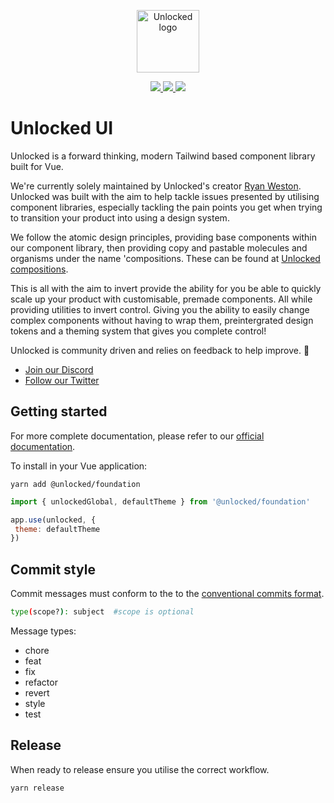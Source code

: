 <p align="center">
  <a href="https://unlocked.to" target="_blank">
    <img alt="Unlocked logo" width="100" src="https://unlocked.to/images/logo/logo-dark.svg">
  </a>
</p>



<p align="center">
  
   <a href="https://app.netlify.com/sites/unlocked-storybook/deploys">
    <img src="https://img.shields.io/npm/v/@unlocked/base">
  </a>
  
  <a href="https://app.netlify.com/sites/unlocked-storybook/deploys">
    <img src="https://api.netlify.com/api/v1/badges/3bff2f88-9c28-4f9f-84de-a52a0d175fd8/deploy-status">
  </a>
  
  <a href="#">
    <img src="https://img.shields.io/npm/dm/@unlocked/base">
  </a>
  
</p>

# Unlocked UI

Unlocked is a forward thinking, modern Tailwind based component library built for Vue. 

We're currently solely maintained by Unlocked's creator [Ryan Weston](github.com/ryanweston). Unlocked was built with the aim to help tackle issues presented by utilising component libraries, especially tackling the pain points you get when trying to transition your product into using a design system. 

We follow the atomic design principles, providing base components within our component library, then providing copy and pastable molecules and organisms under the name 'compositions. These can be found at [Unlocked compositions](https://unlocked.to/compositions). 

This is all with the aim to invert provide the ability for you be able to quickly scale up your product with customisable, premade components. All while providing utilities to invert control. Giving you the ability to easily change complex components without having to wrap them, preintergrated design tokens and a theming system that gives you complete control!

Unlocked is community driven and relies on feedback to help improve. 🎉

- [Join our Discord](github.com/ryanweston)
- [Follow our Twitter](github.com/ryanweston)

## Getting started

For more complete documentation, please refer to our [official documentation](docs.unlocked.to).

To install in your Vue application: 

```console
yarn add @unlocked/foundation
```

 ```js
 import { unlockedGlobal, defaultTheme } from '@unlocked/foundation'
 
 app.use(unlocked, { 
  theme: defaultTheme
 })
 ```

## Commit style
Commit messages must conform to the to the [conventional commits format](https://www.conventionalcommits.org/en/v1.0.0/#summary).

```bash 
type(scope?): subject  #scope is optional
```

Message types:
- chore
- feat
- fix
- refactor
- revert
- style
- test

## Release
When ready to release ensure you utilise the correct workflow.

```console
yarn release
```
